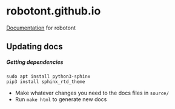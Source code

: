 # robotont.github.io
[Documentation](robotont.github.io) for robotont

## Updating docs

##### Getting dependencies
```
sudo apt install python3-sphinx
pip3 install sphinx_rtd_theme
```

* Make whatever changes you need to the docs files in `source/`
* Run `make html` to generate new docs
